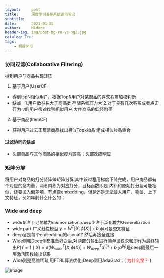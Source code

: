 ```yaml
---
layout:     post
title:      深度学习推荐系统读书笔记
subtitle:   
date:       2021-01-31
author:     Midone
header-img: img/post-bg-re-vs-ng2.jpg
catalog: True
tags:
    - 机器学习
---
```



### 协同过滤(Collaborative Filtering)

得到用户与商品共现矩阵

1. 基于用户(UserCF)
- 得到topN相似用户，根据TopN用户对某商品的喜欢程度加权判断
- 缺点：1.用户数往往大于商品数 存储系统压力大 2.对于只有几次购买或者点击行为少的用户很难找到相似用户;大件商品的低频购买
2. 基于商品(ItemCF)
- 获得用户过去正反馈商品找出相似Topk物品 组成相似物品集合

#### 过滤协同的缺点
- 头部商品与其他商品的相似度均较高；头部效应明显


### 矩阵分解 

将用户对商品的打分矩阵做矩阵分解,其中该过程用梯度下降完成，用户商品都有个对应的隐向量，两者内积为对应打分，目标函数即是 内积和原始打分竟可能相似，还要加入偏差项，有点像embedding，但是还是无法加入用户、物品、上下文特征，例如年龄什么什么的；      


### Wide and deep

- wide专注于记忆能力memorization;deep专注于泛化能力Generalization
- wide part 广义线性模型 $y = W^T[X,\phi(X)]+b$.$\phi(x)$是交叉特征
- deep层是每个embedding的concat? 然后再接全连接
- Wide侧和Deep侧都准备好之后,对两部分输出进行简单加权求和即作为最终输出$P(Y=1\mid X) = \sigma(W^T_{wide}[X,\phi(X)]+W^T_{deep}a^{(l_f)}+b)$;$a^{(l_f)}$是deep侧最后一层激活函数输出结果
- Wide侧是高维稀疏,用FTRL算法优化;Deep侧用AdaGrad；(<font color='red'> 为什么捏？ </font>)

![image](https://pic1.zhimg.com/v2-1a968e1857e6fdd93fedbb6f6658e324_b.jpg)